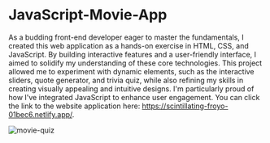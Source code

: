 # JavaScript-Movie-App

As a budding front-end developer eager to master the fundamentals, I created this web application as a hands-on exercise in HTML, CSS, and JavaScript. By building interactive features and a user-friendly interface, I aimed to solidify my understanding of these core technologies. This project allowed me to experiment with dynamic elements, such as the interactive sliders, quote generator, and trivia quiz, while also refining my skills in creating visually appealing and intuitive designs. I'm particularly proud of how I've integrated JavaScript to enhance user engagement. You can click the link to the website application here: https://scintillating-froyo-01bec6.netlify.app/.

![movie-quiz](https://github.com/user-attachments/assets/6935c646-888d-4c07-af8a-394262f1109f)
